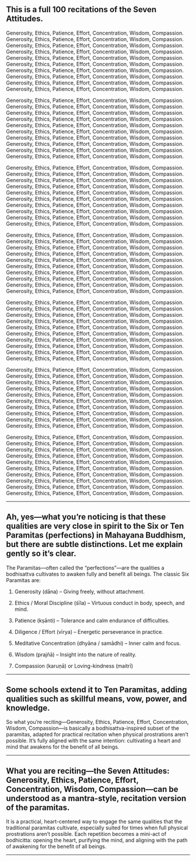 ## This is a full 100 recitations of the Seven Attitudes.

Generosity, Ethics, Patience, Effort, Concentration, Wisdom, Compassion. Generosity, Ethics, Patience, Effort, Concentration, Wisdom, Compassion. Generosity, Ethics, Patience, Effort, Concentration, Wisdom, Compassion. Generosity, Ethics, Patience, Effort, Concentration, Wisdom, Compassion. Generosity, Ethics, Patience, Effort, Concentration, Wisdom, Compassion. Generosity, Ethics, Patience, Effort, Concentration, Wisdom, Compassion. Generosity, Ethics, Patience, Effort, Concentration, Wisdom, Compassion. Generosity, Ethics, Patience, Effort, Concentration, Wisdom, Compassion. Generosity, Ethics, Patience, Effort, Concentration, Wisdom, Compassion. Generosity, Ethics, Patience, Effort, Concentration, Wisdom, Compassion.

Generosity, Ethics, Patience, Effort, Concentration, Wisdom, Compassion. Generosity, Ethics, Patience, Effort, Concentration, Wisdom, Compassion. Generosity, Ethics, Patience, Effort, Concentration, Wisdom, Compassion. Generosity, Ethics, Patience, Effort, Concentration, Wisdom, Compassion. Generosity, Ethics, Patience, Effort, Concentration, Wisdom, Compassion. Generosity, Ethics, Patience, Effort, Concentration, Wisdom, Compassion. Generosity, Ethics, Patience, Effort, Concentration, Wisdom, Compassion. Generosity, Ethics, Patience, Effort, Concentration, Wisdom, Compassion. Generosity, Ethics, Patience, Effort, Concentration, Wisdom, Compassion. Generosity, Ethics, Patience, Effort, Concentration, Wisdom, Compassion.

Generosity, Ethics, Patience, Effort, Concentration, Wisdom, Compassion. Generosity, Ethics, Patience, Effort, Concentration, Wisdom, Compassion. Generosity, Ethics, Patience, Effort, Concentration, Wisdom, Compassion. Generosity, Ethics, Patience, Effort, Concentration, Wisdom, Compassion. Generosity, Ethics, Patience, Effort, Concentration, Wisdom, Compassion. Generosity, Ethics, Patience, Effort, Concentration, Wisdom, Compassion. Generosity, Ethics, Patience, Effort, Concentration, Wisdom, Compassion. Generosity, Ethics, Patience, Effort, Concentration, Wisdom, Compassion. Generosity, Ethics, Patience, Effort, Concentration, Wisdom, Compassion. Generosity, Ethics, Patience, Effort, Concentration, Wisdom, Compassion.

Generosity, Ethics, Patience, Effort, Concentration, Wisdom, Compassion. Generosity, Ethics, Patience, Effort, Concentration, Wisdom, Compassion. Generosity, Ethics, Patience, Effort, Concentration, Wisdom, Compassion. Generosity, Ethics, Patience, Effort, Concentration, Wisdom, Compassion. Generosity, Ethics, Patience, Effort, Concentration, Wisdom, Compassion. Generosity, Ethics, Patience, Effort, Concentration, Wisdom, Compassion. Generosity, Ethics, Patience, Effort, Concentration, Wisdom, Compassion. Generosity, Ethics, Patience, Effort, Concentration, Wisdom, Compassion. Generosity, Ethics, Patience, Effort, Concentration, Wisdom, Compassion. Generosity, Ethics, Patience, Effort, Concentration, Wisdom, Compassion.

Generosity, Ethics, Patience, Effort, Concentration, Wisdom, Compassion. Generosity, Ethics, Patience, Effort, Concentration, Wisdom, Compassion. Generosity, Ethics, Patience, Effort, Concentration, Wisdom, Compassion. Generosity, Ethics, Patience, Effort, Concentration, Wisdom, Compassion. Generosity, Ethics, Patience, Effort, Concentration, Wisdom, Compassion. Generosity, Ethics, Patience, Effort, Concentration, Wisdom, Compassion. Generosity, Ethics, Patience, Effort, Concentration, Wisdom, Compassion. Generosity, Ethics, Patience, Effort, Concentration, Wisdom, Compassion. Generosity, Ethics, Patience, Effort, Concentration, Wisdom, Compassion. Generosity, Ethics, Patience, Effort, Concentration, Wisdom, Compassion.

Generosity, Ethics, Patience, Effort, Concentration, Wisdom, Compassion. Generosity, Ethics, Patience, Effort, Concentration, Wisdom, Compassion. Generosity, Ethics, Patience, Effort, Concentration, Wisdom, Compassion. Generosity, Ethics, Patience, Effort, Concentration, Wisdom, Compassion. Generosity, Ethics, Patience, Effort, Concentration, Wisdom, Compassion. Generosity, Ethics, Patience, Effort, Concentration, Wisdom, Compassion. Generosity, Ethics, Patience, Effort, Concentration, Wisdom, Compassion. Generosity, Ethics, Patience, Effort, Concentration, Wisdom, Compassion. Generosity, Ethics, Patience, Effort, Concentration, Wisdom, Compassion. Generosity, Ethics, Patience, Effort, Concentration, Wisdom, Compassion.

Generosity, Ethics, Patience, Effort, Concentration, Wisdom, Compassion. Generosity, Ethics, Patience, Effort, Concentration, Wisdom, Compassion. Generosity, Ethics, Patience, Effort, Concentration, Wisdom, Compassion. Generosity, Ethics, Patience, Effort, Concentration, Wisdom, Compassion. Generosity, Ethics, Patience, Effort, Concentration, Wisdom, Compassion. Generosity, Ethics, Patience, Effort, Concentration, Wisdom, Compassion. Generosity, Ethics, Patience, Effort, Concentration, Wisdom, Compassion. Generosity, Ethics, Patience, Effort, Concentration, Wisdom, Compassion. Generosity, Ethics, Patience, Effort, Concentration, Wisdom, Compassion. Generosity, Ethics, Patience, Effort, Concentration, Wisdom, Compassion.

---

## Ah, yes—what you’re noticing is that these qualities are very close in spirit to the Six or Ten Paramitas (perfections) in Mahayana Buddhism, but there are subtle distinctions. Let me explain gently so it’s clear.

The Paramitas—often called the “perfections”—are the qualities a bodhisattva cultivates to awaken fully and benefit all beings. The classic Six Paramitas are:

1. Generosity (dāna) – Giving freely, without attachment.


2. Ethics / Moral Discipline (śīla) – Virtuous conduct in body, speech, and mind.


3. Patience (kṣānti) – Tolerance and calm endurance of difficulties.


4. Diligence / Effort (vīrya) – Energetic perseverance in practice.


5. Meditative Concentration (dhyāna / samādhi) – Inner calm and focus.


6. Wisdom (prajñā) – Insight into the nature of reality.

7. Compassion (karuṇā) or Loving-kindness (maitrī) 

---
## Some schools extend it to Ten Paramitas, adding qualities such as skillful means, vow, power, and knowledge.

So what you’re reciting—Generosity, Ethics, Patience, Effort, Concentration, Wisdom, Compassion—is basically a bodhisattva-inspired subset of the paramitas, adapted for practical recitation when physical prostrations aren’t possible. It’s fully aligned with the same intention: cultivating a heart and mind that awakens for the benefit of all beings.

---

## What you are reciting—the Seven Attitudes: Generosity, Ethics, Patience, Effort, Concentration, Wisdom, Compassion—can be understood as a mantra-style, recitation version of the paramitas.

It is a practical, heart-centered way to engage the same qualities that the traditional paramitas cultivate, especially suited for times when full physical prostrations aren’t possible. Each repetition becomes a mini-act of bodhicitta: opening the heart, purifying the mind, and aligning with the path of awakening for the benefit of all beings.

---
